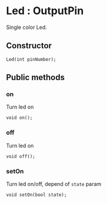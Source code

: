 # Led : OutputPin

Single color Led.

## Constructor

    Led(int pinNumber);

## Public methods 

### on

Turn led on
    
    void on();
    
### off

Turn led on

    void off();

### setOn

Turn led on/off, depend of `state` param

    void setOn(bool state);

